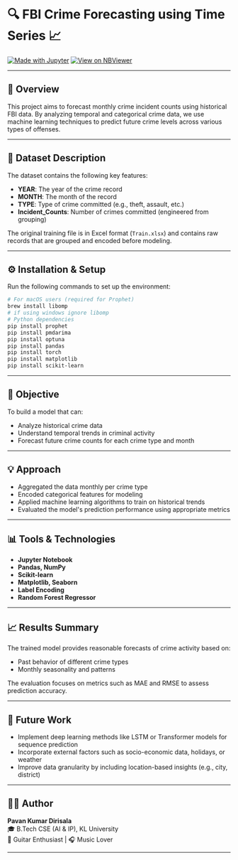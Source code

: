 # 🔍 FBI Crime Forecasting using Time Series 📈

[![Made with Jupyter](https://img.shields.io/badge/Made%20with-Jupyter-orange)](https://jupyter.org/)
[![View on NBViewer](https://img.shields.io/badge/View%20Notebook-NBViewer-brightgreen)](https://nbviewer.org/github/yourusername/reponame/blob/main/Copy_of_Sample_ML_Submission_Template.ipynb)

---

## 📌 Overview

This project aims to forecast monthly crime incident counts using historical FBI data. By analyzing temporal and categorical crime data, we use machine learning techniques to predict future crime levels across various types of offenses.

---

## 📁 Dataset Description

The dataset contains the following key features:
- **YEAR**: The year of the crime record
- **MONTH**: The month of the record
- **TYPE**: Type of crime committed (e.g., theft, assault, etc.)
- **Incident_Counts**: Number of crimes committed (engineered from grouping)

The original training file is in Excel format (`Train.xlsx`) and contains raw records that are grouped and encoded before modeling.

---
## ⚙️ Installation & Setup

Run the following commands to set up the environment:

```bash
# For macOS users (required for Prophet)
brew install libomp
# if using windows ignore libomp
# Python dependencies
pip install prophet
pip install pmdarima
pip install optuna
pip install pandas
pip install torch
pip install matplotlib
pip install scikit-learn
```
---
## 🎯 Objective

To build a model that can:
- Analyze historical crime data
- Understand temporal trends in criminal activity
- Forecast future crime counts for each crime type and month

---

## 💡 Approach

- Aggregated the data monthly per crime type
- Encoded categorical features for modeling
- Applied machine learning algorithms to train on historical trends
- Evaluated the model's prediction performance using appropriate metrics

---

## 📊 Tools & Technologies

- **Jupyter Notebook**
- **Pandas, NumPy**
- **Scikit-learn**
- **Matplotlib, Seaborn**
- **Label Encoding**
- **Random Forest Regressor**

---

## 📈 Results Summary

The trained model provides reasonable forecasts of crime activity based on:
- Past behavior of different crime types
- Monthly seasonality and patterns

The evaluation focuses on metrics such as MAE and RMSE to assess prediction accuracy.

---

## 🚀 Future Work

- Implement deep learning methods like LSTM or Transformer models for sequence prediction
- Incorporate external factors such as socio-economic data, holidays, or weather
- Improve data granularity by including location-based insights (e.g., city, district)

---

## 🙋‍♂️ Author

**Pavan Kumar Dirisala**  
🎓 B.Tech CSE (AI & IP), KL University  
🎸 Guitar Enthusiast | 🎧 Music Lover

---

